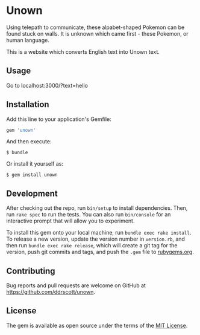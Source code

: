 # Unown

Using telepath to communicate, these alpabet-shaped Pokemon can be found stuck
on walls. It is unknown which came first - these Pokemon, or human language.

This is a website which converts English text into Unown text.

## Usage

Go to localhost:3000/?text=hello


## Installation

Add this line to your application's Gemfile:

```ruby
gem 'unown'
```

And then execute:

    $ bundle

Or install it yourself as:

    $ gem install unown


## Development

After checking out the repo, run `bin/setup` to install dependencies. Then, run `rake spec` to run the tests. You can also run `bin/console` for an interactive prompt that will allow you to experiment.

To install this gem onto your local machine, run `bundle exec rake install`. To release a new version, update the version number in `version.rb`, and then run `bundle exec rake release`, which will create a git tag for the version, push git commits and tags, and push the `.gem` file to [rubygems.org](https://rubygems.org).

## Contributing

Bug reports and pull requests are welcome on GitHub at https://github.com/ddrscott/unown.


## License

The gem is available as open source under the terms of the [MIT License](http://opensource.org/licenses/MIT).

